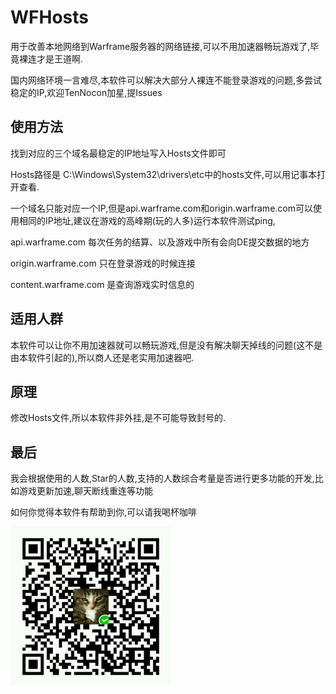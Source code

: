 # WFHosts
用于改善本地网络到Warframe服务器的网络链接,可以不用加速器畅玩游戏了,毕竟裸连才是王道啊.

国内网络环境一言难尽,本软件可以解决大部分人裸连不能登录游戏的问题,多尝试稳定的IP,欢迎TenNocon加星,提Issues
## 使用方法
找到对应的三个域名最稳定的IP地址写入Hosts文件即可

Hosts路径是 C:\Windows\System32\drivers\etc中的hosts文件,可以用记事本打开查看.

一个域名只能对应一个IP,但是api.warframe.com和origin.warframe.com可以使用相同的IP地址,建议在游戏的高峰期(玩的人多)运行本软件测试ping,

api.warframe.com 每次任务的结算、以及游戏中所有会向DE提交数据的地方

origin.warframe.com 只在登录游戏的时候连接

content.warframe.com 是查询游戏实时信息的



## 适用人群

本软件可以让你不用加速器就可以畅玩游戏,但是没有解决聊天掉线的问题(这不是由本软件引起的),所以商人还是老实用加速器吧.

## 原理

修改Hosts文件,所以本软件非外挂,是不可能导致封号的.

## 最后

我会根据使用的人数,Star的人数,支持的人数综合考量是否进行更多功能的开发,比如游戏更新加速,聊天断线重连等功能

如何你觉得本软件有帮助到你,可以请我喝杯咖啡

![微信](/imgs/wechat.png)

